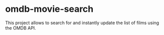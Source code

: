 # omdb-movie-search

This project allows to search for and instantly update the list of films using the OMDB API.
